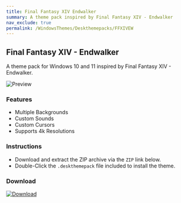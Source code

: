 ```yaml
---
title: Final Fantasy XIV Endwalker
summary: A theme pack inspired by Final Fantasy XIV - Endwalker
nav_exclude: true
permalink: /WindowsThemes/Deskthemepacks/FFXIVEW
---
```


## Final Fantasy XIV - Endwalker

A theme pack for Windows 10 and 11 inspired by Final Fantasy XIV - Endwalker.

![Preview](https://gitlab.com/the-back-room/deskthemepacks/sfw/ffxiv-endwalker/-/raw/main/Extras/Preview.bmp)

### Features

- Multiple Backgrounds
- Custom Sounds
- Custom Cursors
- Supports 4k Resolutions

### Instructions

- Download and extract the ZIP archive via the `ZIP` link below.
- Double-Click the `.deskthemepack` file included to install the theme.

### Download

[![Download](https://img.shields.io/badge/GitLab-black?style=plastic&&logoColor=white&logoSize=auto&label=GitLab&labelColor=red&color=black&cacheSeconds=3600)](https://gitlab.com/the-back-room/deskthemepacks/sfw/ffxiv-endwalker/-/archive/main/ffxiv-endwalker-main.zip)